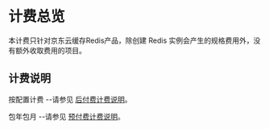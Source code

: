 # 计费总览

本计费只针对京东云缓存Redis产品，除创建 Redis 实例会产生的规格费用外，没有额外收取费用的项目。

## 计费说明
按配置计费
--请参见  [后付费计费说明](https://docs.jdcloud.com/cn/billing/postpay)。

包年包月
--请参见 [预付费计费说明](https://docs.jdcloud.com/cn/billing/prepay)。
